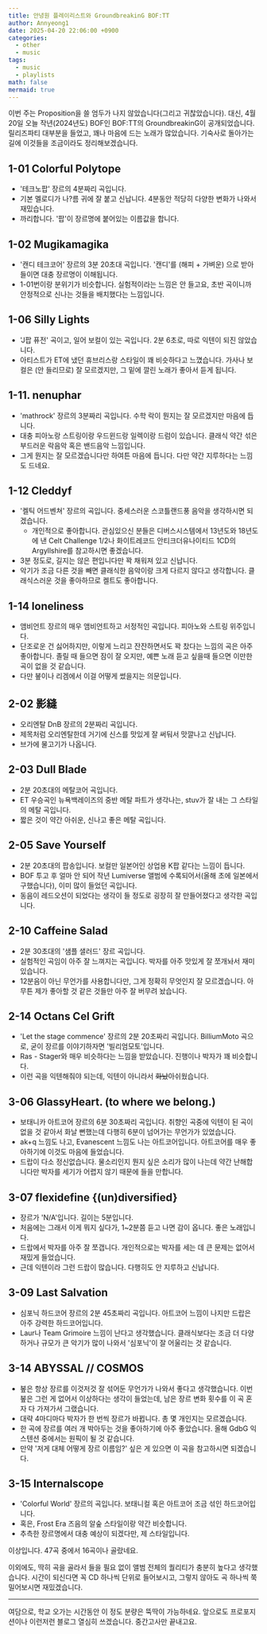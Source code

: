 ```yaml
---
title: 안녕원 플레이리스트와 GroundbreakinG BOF:TT
author: Annyeong1
date: 2025-04-20 22:06:00 +0900
categories:
  - other
  - music
tags:
  - music
  - playlists
math: false
mermaid: true
---
```

이번 주는 Proposition을 쓸 엄두가 나지 않았습니다(그리고 귀찮았습니다). 대신, 4월 20일 오늘 작년(2024년도) BOF인 BOF:TT의 GroundbreakinG이 공개되었습니다. 릴리즈파티 대부분을 들었고, 꽤나 마음에 드는 노래가 많았습니다. 기숙사로 돌아가는 길에 이것들을 조금이라도 정리해보겠습니다.

## 1-01 Colorful Polytope
- '테크노팝' 장르의 4분짜리 곡입니다.
- 기본 멜로디가 나?름 귀에 잘 붙고 신납니다. 4분동안 적당히 다양한 변화가 나와서 재밌습니다.
- 까리합니다. '팝'이 장르명에 붙어있는 이름값을 합니다.

## 1-02 Mugikamagika
- '캔디 테크코어' 장르의 3분 20초대 곡입니다. '캔디'를 (해피 + 가벼운) 으로 받아들이면 대충 장르명이 이해됩니다.
- 1-01번이랑 분위기가 비슷합니다. 실험적이라는 느낌은 안 들고요, 초반 곡이니까 안정적으로 신나는 것들을 배치했다는 느낌입니다.

## 1-06 Silly Lights
- 'J팝 퓨전' 곡이고, 일어 보컬이 있는 곡입니다. 2분 6초로, 따로 익텐이 되진 않았습니다.
- 아티스트가 ET에 냈던 휴브리스랑 스타일이 꽤 비슷하다고 느꼈습니다. 가사나 보컬은 (안 들리므로) 잘 모르겠지만, 그 밑에 깔린 노래가 좋아서 듣게 됩니다.

## 1-11. nenuphar
- 'mathrock' 장르의 3분짜리 곡입니다. 수학 락이 뭔지는 잘 모르겠지만 마음에 듭니다.
- 대충 피아노랑 스트링이랑 우드윈드랑 일렉이랑 드럼이 있습니다. 클래식 약간 섞은 부드러운 락음악 혹은 밴드음악 느낌입니다.
- 그게 뭔지는 잘 모르겠습니다만 하여튼 마음에 듭니다. 다만 약간 지루하다는 느낌도 드네요.

## 1-12 Cleddyf
- '켈틱 어드벤쳐' 장르의 곡입니다. 중세스러운 스코틀랜드풍 음악을 생각하시면 되겠습니다.
    - 개인적으로 좋아합니다. 관심있으신 분들은 디버스시스템에서 13년도와 18년도에 낸 Celt Challenge 1/2나 화이트레코드 안티크더유나이티드 1CD의 Argyllshire를 참고하시면 좋겠습니다.
- 3분 정도로, 길지는 않은 편입니다만 꽉 채워져 있고 신납니다.
- 악기가 조금 다른 것을 빼면 클래식한 음악이랑 크게 다르지 않다고 생각합니다. 클래식스러운 것을 좋아하므로 켈트도 좋아합니다.

## 1-14 loneliness
- 앰비언트 장르의 매우 앰비언트하고 서정적인 곡입니다. 피아노와 스트링 위주입니다.
- 단조로운 건 싫어하지만, 이렇게 느리고 잔잔하면서도 꽉 찼다는 느낌의 곡은 아주 좋아합니다. 졸릴 때 들으면 잠이 잘 오지만, 예쁜 노래 듣고 싶을때 들으면 이만한 곡이 없을 것 같습니다.
- 다만 봎이나 리겜에서 이걸 어떻게 썼을지는 의문입니다.

## 2-02 影縫
- 오리엔탈 DnB 장르의 2분짜리 곡입니다.
- 제목처럼 오리엔탈한데 거기에 신스를 맛있게 잘 써둬서 맛깔나고 신납니다.
- 브가에 물고기가 나옵니다.

## 2-03 Dull Blade
- 2분 20초대의 메탈코어 곡입니다.
- ET 우승곡인 뉴욕백레이즈의 중반 메탈 파트가 생각나는, stuv가 잘 내는 그 스타일의 메탈 곡입니다. 
- 짧은 것이 약간 아쉬운, 신나고 좋은 메탈 곡입니다.

## 2-05 Save Yourself
- 2분 20초대의 팝송입니다. 보컬만 일본어인 상업용 K팝 같다는 느낌이 듭니다.
- BOF 투고 후 얼마 안 되어 작년 Lumiverse 앨범에 수록되어서(올해 초에 일본에서 구했습니다), 이미 많이 들었던 곡입니다.
- 동음이 레드오션이 되었다는 생각이 들 정도로 굉장히 잘 만들어졌다고 생각한 곡입니다.

## 2-10 Caffeine Salad
- 2분 30초대의 '샘플 샐러드' 장르 곡입니다. 
- 실험적인 곡임이 아주 잘 느껴지는 곡입니다. 박자를 아주 맛있게 잘 쪼개놔서 재미있습니다.
- 12분음이 아닌 무언가를 사용합니다만,  그게 정확히 무엇인지 잘 모르겠습니다. 아무튼 제가 좋아할 것 같은 것들만 아주 잘 버무려 놨습니다.

## 2-14 Octans Cel Grift
- 'Let the stage commence' 장르의 2분 20초짜리 곡입니다. BilliumMoto 곡으로, 굳이 장르를 이야기하자면 '빌리엄모토'입니다.
- Ras - Stager와 매우 비슷하다는 느낌을 받았습니다. 진행이나 박자가 꽤 비슷합니다.
- 이런 곡을 익텐해줘야 되는데, 익텐이 아니라서 ~~화났~~아쉬웠습니다.

## 3-06 GlassyHeart. (to where we belong.)
- 보태니카 아트코어 장르의 6분 30초짜리 곡입니다. 취향인 곡중에 익텐이 된 곡이 없을 것 같아서 화날 뻔했는데 다행히 6분이 넘어가는 무언가가 있었습니다.
- ak+q 느낌도 나고, Evanescent 느낌도 나는 아트코어입니다. 아트코어를 매우 좋아하기에 이것도 마음에 들었습니다.
- 드랍이 다소 정신없습니다. 물소리인지 뭔지 싶은 소리가 많이 나는데 약간 난해합니다만 박자를 세기가 어렵지 않기 때문에 들을 만합니다.

## 3-07 flexidefine {(un)diversified}
- 장르가 'N/A'입니다. 길이는 5분입니다.
- 처음에는 그래서 이게 뭐지 싶다가, 1~2분쯤 듣고 나면 감이 옵니다. 좋은 노래입니다.
- 드랍에서 박자를 아주 잘 쪼갭니다. 개인적으로는 박자를 세는 데 큰 문제는 없어서 재밌게 들었습니다.
- 근데 익텐이라 그런 드랍이 많습니다. 다행히도 안 지루하고 신납니다.

## 3-09 Last Salvation
- 심포닉 하드코어 장르의 2분 45초짜리 곡입니다. 아트코어 느낌이 나지만 드랍은 아주 강력한 하드코어입니다.
- Laur나 Team Grimoire 느낌이 난다고 생각했습니다. 클래식보다는 조금 더 다양하거나 규모가 큰 악기가 많이 나와서 '심포닉'이 잘 어울리는 것 같습니다.

## 3-14 ABYSSAL // COSMOS
- 봎은 항상 장르를 이것저것 잘 섞어둔 무언가가 나와서 좋다고 생각했습니다. 이번 봎은 그런 게 없어서 이상하다는 생각이 들었는데, 남은 장르 변화 횟수를 이 곡 혼자 다 가져가서 그랬습니다.
- 대략 4마디마다 박자가 한 번씩 장르가 바뀝니다. 총 몇 개인지는 모르겠습니다.
- 한 곡에 장르를 여러 개 박아두는 것을 좋아하기에 아주 좋았습니다. 올해 GdbG 익스텐션 중에서는 원픽이 될 것 같습니다.
- 만약 '저게 대체 어떻게 장르 이름임?' 싶은 게 있으면 이 곡을 참고하시면 되겠습니다.

## 3-15 Internalscope
- 'Colorful World' 장르의 곡입니다. 보태니컬 혹은 아트코어 조금 섞인 하드코어입니다.
- 혹은, Frost Era 즈음의 알숲 스타일이랑 약간 비슷합니다.
- 추측한 장르명에서 대충 예상이 되겠다만, 제 스타일입니다.

이상입니다. 47곡 중에서 16곡이나 골랐네요.

이외에도, 딱히 곡을 골라서 들을 필요 없이 앨범 전체의 퀄리티가 충분히 높다고 생각했습니다. 시간이 되신다면 꼭 CD 하나씩 단위로 들어보시고, 그렇지 않아도 곡 하나씩 쭉 밀어보시면 재밌겠습니다.

---
여담으로, 학교 오가는 시간동안 이 정도 분량은 뚝딱이 가능하네요. 앞으로도 프로포지션이나 이런저런 블로그 열심히 쓰겠습니다. 중간고사만 끝내고요.
